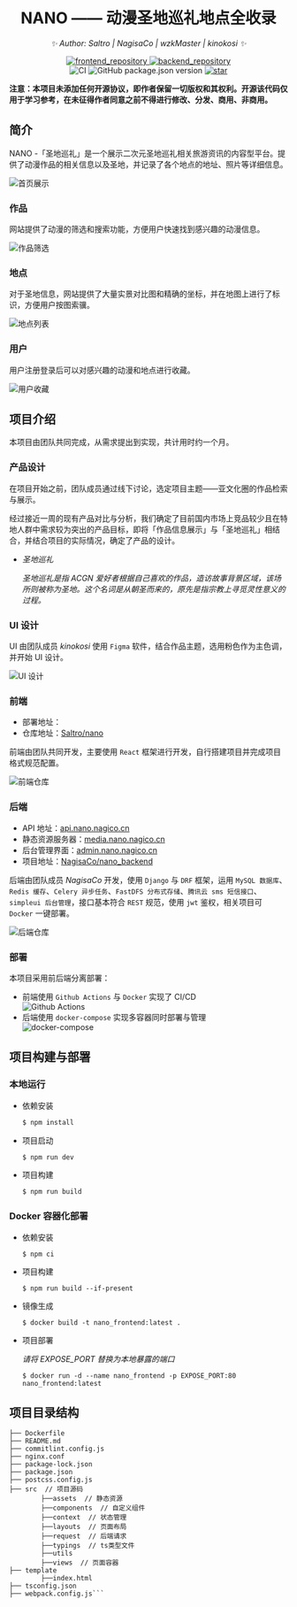 <div align="center">

# NANO —— 动漫圣地巡礼地点全收录

<!-- markdownlint-disable-next-line MD036 -->
_✨ Author: Saltro | NagisaCo | wzkMaster | kinokosi ✨_
</div>

<p align="center">
  <a href="https://github.com/Saltro/nano">
    <img src="https://img.shields.io/badge/Github-nano-brightgreen?logo=github" alt="frontend_repository">
  </a>
  <a href="https://github.com/NagisaCo/nano_backend">
    <img src="https://img.shields.io/badge/Github-nano_backend-brightgreen?logo=github" alt="backend_repository">
  </a>
  <br />
  <img src="https://img.shields.io/github/workflow/status/Saltro/nano/Nano-frontend%20CI" alt="CI">
  <img alt="GitHub package.json version" src="https://img.shields.io/github/package-json/v/Saltro/nano">
  <a href="stargazers">
    <img src="https://img.shields.io/github/stars/NagisaCo/nano_backend?color=yellow&label=Github%20Stars" alt="star">
  </a>
</p>
<!-- markdownlint-enable MD033 -->

**注意：本项目未添加任何开源协议，即作者保留一切版权和其权利。开源该代码仅用于学习参考，在未征得作者同意之前不得进行修改、分发、商用、非商用。**

## 简介

NANO -「圣地巡礼」是一个展示二次元圣地巡礼相关旅游资讯的内容型平台。提供了动漫作品的相关信息以及圣地，并记录了各个地点的地址、照片等详细信息。

![首页展示](https://s4.ax1x.com/2021/12/25/Td8KjP.png)

### 作品

网站提供了动漫的筛选和搜索功能，方便用户快速找到感兴趣的动漫信息。

![作品筛选](https://s4.ax1x.com/2021/12/26/TdGNIe.png)

### 地点

对于圣地信息，网站提供了大量实景对比图和精确的坐标，并在地图上进行了标识，方便用户按图索骥。

![地点列表](https://s4.ax1x.com/2021/12/26/TdGtaD.png)

### 用户

用户注册登录后可以对感兴趣的动漫和地点进行收藏。

![用户收藏](https://s4.ax1x.com/2021/12/26/TdGYVO.md.png)

## 项目介绍

本项目由团队共同完成，从需求提出到实现，共计用时约一个月。

### 产品设计

在项目开始之前，团队成员通过线下讨论，选定项目主题——亚文化圈的作品检索与展示。

经过接近一周的现有产品对比与分析，我们确定了目前国内市场上竞品较少且在特地人群中需求较为突出的产品目标，即将「作品信息展示」与「圣地巡礼」相结合，并结合项目的实际情况，确定了产品的设计。

- *圣地巡礼*

  *圣地巡礼是指 ACGN 爱好者根据自己喜欢的作品，造访故事背景区域，该场所则被称为圣地。这个名词是从朝圣而来的，原先是指宗教上寻觅灵性意义的过程。*

### UI 设计

UI 由团队成员 *kinokosi* 使用 `Figma` 软件，结合作品主题，选用粉色作为主色调，并开始 UI 设计。

![UI 设计](https://s4.ax1x.com/2021/12/26/TdYzVK.png)

### 前端

- 部署地址：
- 仓库地址：[Saltro/nano](https://github.com/Saltro/nano)

前端由团队共同开发，主要使用 `React` 框架进行开发，自行搭建项目并完成项目格式规范配置。

![前端仓库](https://s4.ax1x.com/2021/12/26/TdYvb6.png)

### 后端

- API 地址：[api.nano.nagico.cn](https://api.nano.nagico.cn)
- 静态资源服务器：[media.nano.nagico.cn](https://media.nano.nagico.cn)
- 后台管理界面：[admin.nano.nagico.cn](https://api.nano.nagico.cn/admin)
- 项目地址：[NagisaCo/nano_backend](https://github.com/NagisaCo/nano_backend)

后端由团队成员 *NagisaCo* 开发，使用 `Django` 与 `DRF` 框架，运用 `MySQL 数据库`、`Redis 缓存`、`Celery 异步任务`、`FastDFS 分布式存储`、`腾讯云 sms 短信接口`、`simpleui 后台管理`，接口基本符合 `REST` 规范，使用 `jwt` 鉴权，相关项目可 `Docker` 一键部署。

![后端仓库](https://s4.ax1x.com/2021/12/26/TdYjDx.png)

### 部署

本项目采用前后端分离部署：

- 前端使用 `Github Actions` 与 `Docker` 实现了 CI/CD  
  ![Github Actions](https://s4.ax1x.com/2021/12/26/TdtAKI.png)
- 后端使用 `docker-compose` 实现多容器同时部署与管理  
  ![docker-compose](https://s4.ax1x.com/2021/12/26/TdtErt.png)

## 项目构建与部署

### 本地运行

- 依赖安装

  ```bash
  $ npm install
  ```

- 项目启动
  
  ```bash
  $ npm run dev
  ```

- 项目构建

    ```bash
    $ npm run build
    ```

### Docker 容器化部署

- 依赖安装

  ```shell
  $ npm ci
  ```

- 项目构建

  ```shell
  $ npm run build --if-present
  ```

- 镜像生成

  ```shell
  $ docker build -t nano_frontend:latest .
  ```

- 项目部署

  *请将 EXPOSE_PORT 替换为本地暴露的端口*

  ```shell
  $ docker run -d --name nano_frontend -p EXPOSE_PORT:80 nano_frontend:latest
  ```

## 项目目录结构

```.
├── Dockerfile
├── README.md
├── commitlint.config.js
├── nginx.conf
├── package-lock.json
├── package.json
├── postcss.config.js
├── src  // 项目源码
        ├──assets  // 静态资源
        ├──components  // 自定义组件
        ├──context  // 状态管理
        ├──layouts  // 页面布局
        ├──request  // 后端请求
        ├──typings  // ts类型文件
        ├──utils
        ├──views  // 页面容器
├── template 
        ├──index.html
├── tsconfig.json
├── webpack.config.js```

